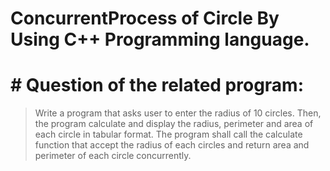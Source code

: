 # ConcurrentProcess of Circle By Using C++ Programming language. 

# # Question of the related program:

> Write a program that asks user to enter the radius of 10 circles. Then, the program calculate and display the radius, perimeter and area of each circle in tabular format.
The program shall call the calculate function that accept the radius of each circles and return area and perimeter of each circle concurrently.
